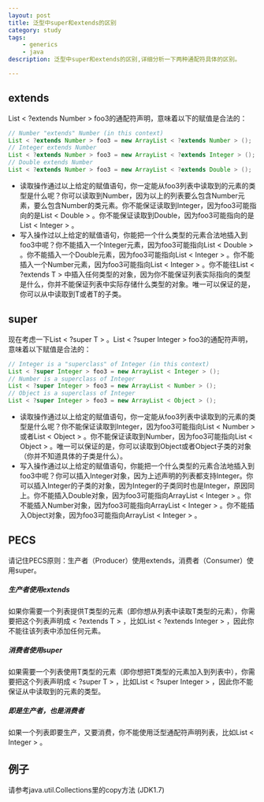 ```yaml
---
layout: post 
title: 泛型中super和extends的区别
category: study 
tags: 
    - generics 
    - java 
description: 泛型中super和extends的区别,详细分析一下两种通配符具体的区别。

---
```


## extends

List < ?extends Number > foo3的通配符声明，意味着以下的赋值是合法的：

```java
// Number "extends" Number (in this context)
List < ?extends Number > foo3 = new ArrayList < ?extends Number > ();
// Integer extends Number
List < ?extends Number > foo3 = new ArrayList < ?extends Integer > ();
// Double extends Number
List < ?extends Number > foo3 = new ArrayList < ?extends Double > ();
```

* 读取操作通过以上给定的赋值语句，你一定能从foo3列表中读取到的元素的类型是什么呢？你可以读取到Number，因为以上的列表要么包含Number元素，要么包含Number的类元素。你不能保证读取到Integer，因为foo3可能指向的是List < Double > 。你不能保证读取到Double，因为foo3可能指向的是List < Integer > 。 
* 写入操作过以上给定的赋值语句，你能把一个什么类型的元素合法地插入到foo3中呢？你不能插入一个Integer元素，因为foo3可能指向List < Double > 。你不能插入一个Double元素，因为foo3可能指向List < Integer > 。你不能插入一个Number元素，因为foo3可能指向List < Integer > 。你不能往List < ?extends T > 中插入任何类型的对象，因为你不能保证列表实际指向的类型是什么，你并不能保证列表中实际存储什么类型的对象。唯一可以保证的是，你可以从中读取到T或者T的子类。

## super

现在考虑一下List < ?super T > 。List < ?super Integer > foo3的通配符声明，意味着以下赋值是合法的：

```java
// Integer is a "superclass" of Integer (in this context)
List < ?super Integer > foo3 = new ArrayList < Integer > ();
// Number is a superclass of Integer
List < ?super Integer > foo3 = new ArrayList < Number > ();
// Object is a superclass of Integer
List < ?super Integer > foo3 = new ArrayList < Object > ();
```

* 读取操作通过以上给定的赋值语句，你一定能从foo3列表中读取到的元素的类型是什么呢？你不能保证读取到Integer，因为foo3可能指向List < Number > 或者List < Object > 。你不能保证读取到Number，因为foo3可能指向List < Object > 。唯一可以保证的是，你可以读取到Object或者Object子类的对象（你并不知道具体的子类是什么）。 
* 写入操作通过以上给定的赋值语句，你能把一个什么类型的元素合法地插入到foo3中呢？你可以插入Integer对象，因为上述声明的列表都支持Integer。你可以插入Integer的子类的对象，因为Integer的子类同时也是Integer，原因同上。你不能插入Double对象，因为foo3可能指向ArrayList < Integer > 。你不能插入Number对象，因为foo3可能指向ArrayList < Integer > 。你不能插入Object对象，因为foo3可能指向ArrayList < Integer > 。

## PECS

请记住PECS原则：生产者（Producer）使用extends，消费者（Consumer）使用super。

##### 生产者使用extends

如果你需要一个列表提供T类型的元素（即你想从列表中读取T类型的元素），你需要把这个列表声明成 < ?extends T > ，比如List < ?extends Integer > ，因此你不能往该列表中添加任何元素。

##### 消费者使用super

如果需要一个列表使用T类型的元素（即你想把T类型的元素加入到列表中），你需要把这个列表声明成 < ?super T > ，比如List < ?super Integer > ，因此你不能保证从中读取到的元素的类型。

##### 即是生产者，也是消费者

如果一个列表即要生产，又要消费，你不能使用泛型通配符声明列表，比如List < Integer > 。

## 例子

请参考java.util.Collections里的copy方法 (JDK1.7)